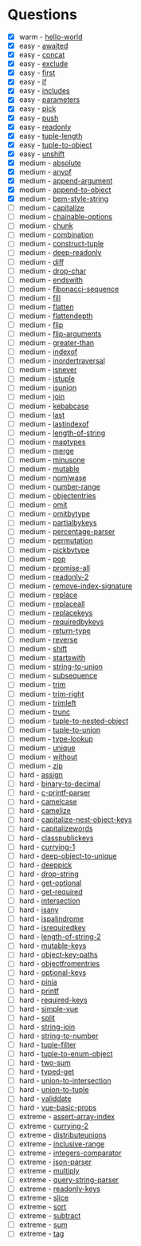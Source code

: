 # Questions

- [x] warm - [hello-world](questions/00013-warm-hello-world/README.md)
- [x] easy - [awaited](questions/00189-easy-awaited/README.md)
- [x] easy - [concat](questions/00533-easy-concat/README.md)
- [x] easy - [exclude](questions/00043-easy-exclude/README.md)
- [x] easy - [first](questions/00014-easy-first/README.md)
- [x] easy - [if](questions/00268-easy-if/README.md)
- [x] easy - [includes](questions/00898-easy-includes/README.md)
- [x] easy - [parameters](questions/03312-easy-parameters/README.md)
- [x] easy - [pick](questions/00004-easy-pick/README.md)
- [x] easy - [push](questions/03057-easy-push/README.md)
- [x] easy - [readonly](questions/00007-easy-readonly/README.md)
- [x] easy - [tuple-length](questions/00018-easy-tuple-length/README.md)
- [x] easy - [tuple-to-object](questions/00011-easy-tuple-to-object/README.md)
- [x] easy - [unshift](questions/03060-easy-unshift/README.md)
- [x] medium - [absolute](questions/00529-medium-absolute/README.md)
- [x] medium - [anyof](questions/00949-medium-anyof/README.md)
- [x] medium - [append-argument](questions/00191-medium-append-argument/README.md)
- [x] medium - [append-to-object](questions/00527-medium-append-to-object/README.md)
- [x] medium - [bem-style-string](questions/03326-medium-bem-style-string/README.md)
- [ ] medium - [capitalize](questions/00110-medium-capitalize/README.md)
- [ ] medium - [chainable-options](questions/00012-medium-chainable-options/README.md)
- [ ] medium - [chunk](questions/04499-medium-chunk/README.md)
- [ ] medium - [combination](questions/08767-medium-combination/README.md)
- [ ] medium - [construct-tuple](questions/07544-medium-construct-tuple/README.md)
- [ ] medium - [deep-readonly](questions/00009-medium-deep-readonly/README.md)
- [ ] medium - [diff](questions/00645-medium-diff/README.md)
- [ ] medium - [drop-char](questions/02070-medium-drop-char/README.md)
- [ ] medium - [endswith](questions/02693-medium-endswith/README.md)
- [ ] medium - [fibonacci-sequence](questions/04182-medium-fibonacci-sequence/README.md)
- [ ] medium - [fill](questions/04518-medium-fill/README.md)
- [ ] medium - [flatten](questions/00459-medium-flatten/README.md)
- [ ] medium - [flattendepth](questions/03243-medium-flattendepth/README.md)
- [ ] medium - [flip](questions/04179-medium-flip/README.md)
- [ ] medium - [flip-arguments](questions/03196-medium-flip-arguments/README.md)
- [ ] medium - [greater-than](questions/04425-medium-greater-than/README.md)
- [ ] medium - [indexof](questions/05153-medium-indexof/README.md)
- [ ] medium - [inordertraversal](questions/03376-medium-inordertraversal/README.md)
- [ ] medium - [isnever](questions/01042-medium-isnever/README.md)
- [ ] medium - [istuple](questions/04484-medium-istuple/README.md)
- [ ] medium - [isunion](questions/01097-medium-isunion/README.md)
- [ ] medium - [join](questions/05310-medium-join/README.md)
- [ ] medium - [kebabcase](questions/00612-medium-kebabcase/README.md)
- [ ] medium - [last](questions/00015-medium-last/README.md)
- [ ] medium - [lastindexof](questions/05317-medium-lastindexof/README.md)
- [ ] medium - [length-of-string](questions/00298-medium-length-of-string/README.md)
- [ ] medium - [maptypes](questions/05821-medium-maptypes/README.md)
- [ ] medium - [merge](questions/00599-medium-merge/README.md)
- [ ] medium - [minusone](questions/02257-medium-minusone/README.md)
- [ ] medium - [mutable](questions/02793-medium-mutable/README.md)
- [ ] medium - [nomiwase](questions/04260-medium-nomiwase/README.md)
- [ ] medium - [number-range](questions/08640-medium-number-range/README.md)
- [ ] medium - [objectentries](questions/02946-medium-objectentries/README.md)
- [ ] medium - [omit](questions/00003-medium-omit/README.md)
- [ ] medium - [omitbytype](questions/02852-medium-omitbytype/README.md)
- [ ] medium - [partialbykeys](questions/02757-medium-partialbykeys/README.md)
- [ ] medium - [percentage-parser](questions/01978-medium-percentage-parser/README.md)
- [ ] medium - [permutation](questions/00296-medium-permutation/README.md)
- [ ] medium - [pickbytype](questions/02595-medium-pickbytype/README.md)
- [ ] medium - [pop](questions/00016-medium-pop/README.md)
- [ ] medium - [promise-all](questions/00020-medium-promise-all/README.md)
- [ ] medium - [readonly-2](questions/00008-medium-readonly-2/README.md)
- [ ] medium - [remove-index-signature](questions/01367-medium-remove-index-signature/README.md)
- [ ] medium - [replace](questions/00116-medium-replace/README.md)
- [ ] medium - [replaceall](questions/00119-medium-replaceall/README.md)
- [ ] medium - [replacekeys](questions/01130-medium-replacekeys/README.md)
- [ ] medium - [requiredbykeys](questions/02759-medium-requiredbykeys/README.md)
- [ ] medium - [return-type](questions/00002-medium-return-type/README.md)
- [ ] medium - [reverse](questions/03192-medium-reverse/README.md)
- [ ] medium - [shift](questions/03062-medium-shift/README.md)
- [ ] medium - [startswith](questions/02688-medium-startswith/README.md)
- [ ] medium - [string-to-union](questions/00531-medium-string-to-union/README.md)
- [ ] medium - [subsequence](questions/08987-medium-subsequence/README.md)
- [ ] medium - [trim](questions/00108-medium-trim/README.md)
- [ ] medium - [trim-right](questions/04803-medium-trim-right/README.md)
- [ ] medium - [trimleft](questions/00106-medium-trimleft/README.md)
- [ ] medium - [trunc](questions/05140-medium-trunc/README.md)
- [ ] medium - [tuple-to-nested-object](questions/03188-medium-tuple-to-nested-object/README.md)
- [ ] medium - [tuple-to-union](questions/00010-medium-tuple-to-union/README.md)
- [ ] medium - [type-lookup](questions/00062-medium-type-lookup/README.md)
- [ ] medium - [unique](questions/05360-medium-unique/README.md)
- [ ] medium - [without](questions/05117-medium-without/README.md)
- [ ] medium - [zip](questions/04471-medium-zip/README.md)
- [ ] hard - [assign](questions/09160-hard-assign/README.md)
- [ ] hard - [binary-to-decimal](questions/06141-hard-binary-to-decimal/README.md)
- [ ] hard - [c-printf-parser](questions/00147-hard-c-printf-parser/README.md)
- [ ] hard - [camelcase](questions/00114-hard-camelcase/README.md)
- [ ] hard - [camelize](questions/01383-hard-camelize/README.md)
- [ ] hard - [capitalize-nest-object-keys](questions/09775-hard-capitalize-nest-object-keys/README.md)
- [ ] hard - [capitalizewords](questions/00112-hard-capitalizewords/README.md)
- [ ] hard - [classpublickeys](questions/02828-hard-classpublickeys/README.md)
- [ ] hard - [currying-1](questions/00017-hard-currying-1/README.md)
- [ ] hard - [deep-object-to-unique](questions/00553-hard-deep-object-to-unique/README.md)
- [ ] hard - [deeppick](questions/00956-hard-deeppick/README.md)
- [ ] hard - [drop-string](questions/02059-hard-drop-string/README.md)
- [ ] hard - [get-optional](questions/00059-hard-get-optional/README.md)
- [ ] hard - [get-required](questions/00057-hard-get-required/README.md)
- [ ] hard - [intersection](questions/05423-hard-intersection/README.md)
- [ ] hard - [isany](questions/00223-hard-isany/README.md)
- [ ] hard - [ispalindrome](questions/04037-hard-ispalindrome/README.md)
- [ ] hard - [isrequiredkey](questions/02857-hard-isrequiredkey/README.md)
- [ ] hard - [length-of-string-2](questions/00651-hard-length-of-string-2/README.md)
- [ ] hard - [mutable-keys](questions/05181-hard-mutable-keys/README.md)
- [ ] hard - [object-key-paths](questions/07258-hard-object-key-paths/README.md)
- [ ] hard - [objectfromentries](questions/02949-hard-objectfromentries/README.md)
- [ ] hard - [optional-keys](questions/00090-hard-optional-keys/README.md)
- [ ] hard - [pinia](questions/01290-hard-pinia/README.md)
- [ ] hard - [printf](questions/00545-hard-printf/README.md)
- [ ] hard - [required-keys](questions/00089-hard-required-keys/README.md)
- [ ] hard - [simple-vue](questions/00006-hard-simple-vue/README.md)
- [ ] hard - [split](questions/02822-hard-split/README.md)
- [ ] hard - [string-join](questions/00847-hard-string-join/README.md)
- [ ] hard - [string-to-number](questions/00300-hard-string-to-number/README.md)
- [ ] hard - [tuple-filter](questions/00399-hard-tuple-filter/README.md)
- [ ] hard - [tuple-to-enum-object](questions/00472-hard-tuple-to-enum-object/README.md)
- [ ] hard - [two-sum](questions/08804-hard-two-sum/README.md)
- [ ] hard - [typed-get](questions/00270-hard-typed-get/README.md)
- [ ] hard - [union-to-intersection](questions/00055-hard-union-to-intersection/README.md)
- [ ] hard - [union-to-tuple](questions/00730-hard-union-to-tuple/README.md)
- [ ] hard - [validdate](questions/09155-hard-validdate/README.md)
- [ ] hard - [vue-basic-props](questions/00213-hard-vue-basic-props/README.md)
- [ ] extreme - [assert-array-index](questions/00925-extreme-assert-array-index/README.md)
- [ ] extreme - [currying-2](questions/00462-extreme-currying-2/README.md)
- [ ] extreme - [distributeunions](questions/00869-extreme-distributeunions/README.md)
- [ ] extreme - [inclusive-range](questions/00734-extreme-inclusive-range/README.md)
- [ ] extreme - [integers-comparator](questions/00274-extreme-integers-comparator/README.md)
- [ ] extreme - [json-parser](questions/06228-extreme-json-parser/README.md)
- [ ] extreme - [multiply](questions/00517-extreme-multiply/README.md)
- [ ] extreme - [query-string-parser](questions/00151-extreme-query-string-parser/README.md)
- [ ] extreme - [readonly-keys](questions/00005-extreme-readonly-keys/README.md)
- [ ] extreme - [slice](questions/00216-extreme-slice/README.md)
- [ ] extreme - [sort](questions/00741-extreme-sort/README.md)
- [ ] extreme - [subtract](questions/07561-extreme-subtract/README.md)
- [ ] extreme - [sum](questions/00476-extreme-sum/README.md)
- [ ] extreme - [tag](questions/00697-extreme-tag/README.md)
